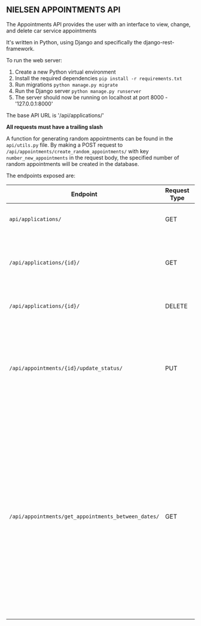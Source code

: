 ## NIELSEN APPOINTMENTS API

The Appointments API provides the user with an interface to view, change, and delete car service appointments

It's written in Python, using Django and specifically the django-rest-framework.

To run the web server:

1. Create a new Python virtual environment
2. Install the required dependencies `pip install -r requirements.txt`
3. Run migrations `python manage.py migrate`
4. Run the Django server `python manage.py runserver`
5. The server should now be running on localhost at port 8000 - '127.0.0.1:8000'

The base API URL is '/api/applications/'

**All requests must have a trailing slash**

A function for generating random appointments can be found in the `api/utils.py` file. By making a POST request to `/api/appointments/create_random_appointments/` with key `number_new_appointments` in the request body, the specified number of random appointments will be created in the database. 

The endpoints exposed are:

| Endpoint      | Request Type |  Result |
| ----------- | ----------- | ----------- |
| `api/applications/`      | GET       | Returns a list of all Appointment objects in the database |
| `/api/applications/{id}/` | GET        | Returns a single Appointment object with primary key {id}. If it does not exist, a 404 is returned |
| `/api/applications/{id}/` | DELETE        | Deletes the Appointment object with primary key {id}
| `/api/appointments/{id}/update_status/` | PUT        | Updates the status of the specified appointment with the status defined in the request body under the key 'status'. Available choices are [1,2,3] 
| `/api/appointments/get_appointments_between_dates/`| GET        | Retrieves all the appointments between a specified date range, ordered by price (highest first). The start and end datetimes must be passed as query parameters: **start_date_time** and **end_date_time**. The datetime is in the format %YEAR-%MONTH-%DAYT%HOUR-%MINUTE-%SECOND. E.G. for the 13th December 2021 12PM, it would be 2021-12-13T12-00-00


